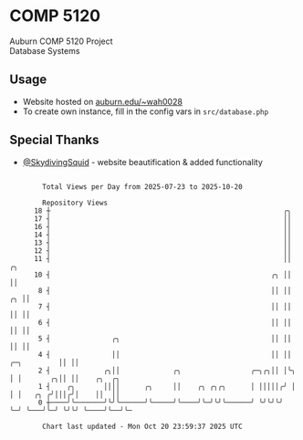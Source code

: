 # COMP 5120
Auburn COMP 5120 Project  
Database Systems

## Usage
- Website hosted on [auburn.edu/~wah0028](https://webhome.auburn.edu/~wah0028/)
- To create own instance, fill in the config vars in `src/database.php`

## Special Thanks
- [@SkydivingSquid](https://github.com/SkydivingSquid) - website beautification & added functionality

```

        Total Views per Day from 2025-07-23 to 2025-10-20

        Repository Views
      18 ┼                                                         ╭╮
      17 ┤                                                         ││
      16 ┤                                                         ││
      14 ┤                                                         ││
      13 ┤                                                         ││
      12 ┤                                                         ││
      11 ┤                                                         ││                 ╭╮
      10 ┤                                                      ╭╮ ││                 ││
       8 ┤                                                      ││ ││              ╭╮ ││
       7 ┤                                                      ││ ││              ││ ││
       6 ┤                                                      ││ ││              ││ ││
       5 ┤               ╭╮                                     ││ ││              ││ ││
       4 ┤               ││                                     ││ ││  ╭─╮         ││ ││
       2 ┤             ╭╮││             ╭╮                 ╭─╮╭╮││ │╰╮ │ │       ╭╮││ ││    ╭╮  ╭╮
       1 ┤    ╭╮       ││││      ╭╮     ││    ╭╮ ╭╮╭╮      │ │││││╭╯ │ │ │   ╭╮ ╭╯│││╭╯│    ││  ││
       0 ┼────╯╰───────╯╰╯╰──────╯╰─────╯╰────╯╰─╯╰╯╰──────╯ ╰╯╰╯╰╯  ╰─╯ ╰───╯╰─╯ ╰╯╰╯ ╰────╯╰──╯╰─

        Chart last updated - Mon Oct 20 23:59:37 2025 UTC
        
```
